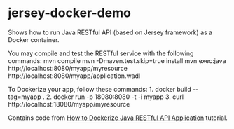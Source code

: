 # jersey-docker-demo
Shows how to run Java RESTful API (based on Jersey framework) as a Docker container.

You may compile and test the RESTful service with the following commands:
		mvn compile
		mvn -Dmaven.test.skip=true install
		mvn exec:java
		http://localhost:8080/myapp/myresource
		http://localhost:8080/myapp/application.wadl		


To Dockerize your app, follow these commands:
	1. docker build --tag=myapp .
	2. docker run -p 18080:8080 -t -i myapp
	3. curl http://localhost:18080/myapp/myresource

Contains code from [How to Dockerize Java RESTful API Application](https://medium.com/dekses/how-to-dockerize-java-restful-api-application-7aed70ef3c3a) tutorial.

